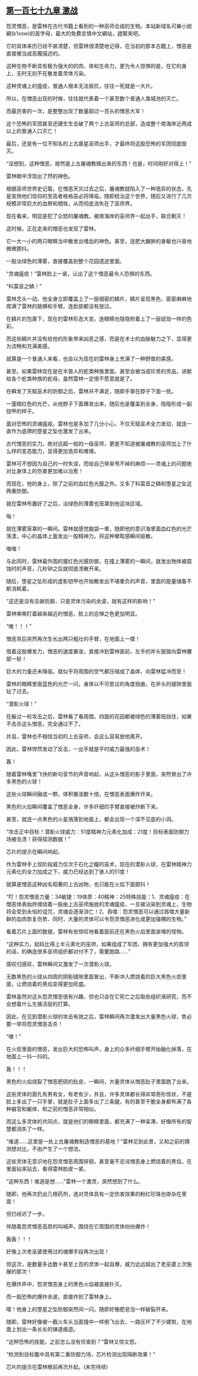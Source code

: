 ## [第一百七十九章 激战](https://www.xxbiquge.com/11_11222/8803100.html)


  怨灵憎恶，是雷林在古代书籍上看到的一种巫师合成的生物。本站新域名可樂小說網(k1xsw)的首字母，最大的免費言情中文網站，趕緊來吧。

  它的具体来历已经不甚清楚，但雷林很清楚地记得，在当初的那本古籍上，憎恶是直接被当成恶魔描述的。

  这种生物不断具有极为强大的的肉、体和生命力，更为令人惊惧的是，在它的身上，无时无刻不在散发着灵体污染。

  这种灵魂上的瘟疫，普通人根本无法抵抗，往往一死就是一大片。

  所以，在憎恶出现的时候，往往就代表着一个甚至数个普通人类城池的灭亡。

  而最厉害的一次，是整整出现了数量超过一百头的憎恶大军！

  这个恐怖的军团甚至还硬生生击破了两个上古巫师的总部，造成整个南海岸近两成以上的普通人口灭亡！

  最后，还是有一位不知名的上古晨星巫师出手，才最终将这股恐怖的军团彻底毁灭。

  “没想到，这种憎恶，居然是上古屠魂教搞出来的东西！也是，时间刚好对得上！”

  雷林眼中浮现出了然的神色。

  根据巫师世界史记载，在憎恶天灾过去之后，屠魂教就陷入了一种诡异的状态，先是宣扬他们信仰的至高者格格巫必将降临，随即统治这个世界，随后又进行了几次规模非常巨大的血祭和牺牲，从而彻底消失在了巫师界。

  现在看来，明显是犯了众怒的屠魂教。被南海岸的巫师界一起出手，联合剿灭！

  这时候，正在走来的憎恶也发现了雷林。

  它一大一小的两只眼睛当中散发出嗜血的神色。甚至，连肥大臃肿的身躯也兴奋地微微颤抖。

  一股淡绿色的薄雾，直接覆盖到整个花园遗迹里面。

  “灵魂瘟疫！”雷林脸上一紧，认出了这个憎恶最令人恐惧的东西。

  “科莫音之鳞！”

  雷林念头一动，他全身立即覆盖上了一层细密的鳞片，鳞片呈现黑色，密密麻麻地爬满了雷林的胳膊和手臂。连脸部都没有放过。

  在鳞片的包裹下，现在的雷林形态大变。连眼睛也隐隐附着上了一层琥珀一样的色彩。

  而这些鳞片并没有给他的形象带来凶恶之感，而是在术士的血脉魅力之下，显得更为流畅和充满美感。

  就算是一个普通人来看，也会以为现在的雷林身上充满了一种野兽的美感。

  甚至。如果雷林现在是在半兽人的蛇类种族里面，甚至会被当成珍贵的贡品，进献给各个蛇类种族的蛇母，虽然雷林一定很不愿意就是了。

  在瞬发了天赋巫术的防御之后，雷林并不满足，随即手掌在脖子下面一抚。

  一蓬暗红色的光芒，从他脖子下面爆发出来，随后也是覆盖到全身，隐隐形成一副铠甲的样子。

  面对恐怖的灵魂瘟疫。雷林也是多加了几分小心，不仅天赋巫术全力发动，就连一直作为底牌的堕星之坠也激发了出来。

  古代憎恶的实力。绝对远超一般的一级巫师，更是不知道被屠魂教的巫师加上了什么样的变态能力，显得更加诡异和难缠。

  雷林可不想因为自己的一时失误，而给自己带来甩不掉的麻烦——灵魂上的问题绝对比身体上的伤害更加难以治愈！

  而现在，他的身上，除了之前的血红色光膜之外。又多了科莫音之鳞和堕星之坠这两重防御。

  就在雷林布置好了之后，淡绿色的薄雾也笼罩到他这块区域。

  嗡！

  就在薄雾笼罩的一瞬间。雷林就感觉脑袋一晕，随即他的意识海里面血红色的光芒荡漾，中心的晶体上面发出一股精神力，将这种晕眩感瞬间驱散。

  嗤嗤！

  与此同时，雷林最外围的猩红色光膜防御，在撞上薄雾的一瞬间，就发出物体被腐蚀时的声音，几秒钟之后就彻底溃散开来。

  随后，堕星之坠形成的虚影铠甲也开始散发出不堪重负的声音，里面的能量储备不断消耗着。

  “这还是没有击破防御，只是灵体污染的余波，就有这样的影响！”

  雷林嘶嘶盯着越来越近的憎恶，脸上的忌惮之色更加明显。

  “嗷！！！”

  憎恶背后突然再次生长出两只粗壮的手臂，在地面上一撑！

  借着这股爆发力，憎恶的速度暴涨，直接冲到雷林面前，左手的斧头狠狠向雷林腰部一斩！

  巨大的力量还未降临，就似乎将周围的空气都压缩成了晶体，向雷林猛冲而至！

  雷林的眼睛里面蓝色的光芒一闪，身体以不可思议的角度扭曲，在斧头的缝隙里面钻了过去。

  “潜影火球！”

  在躲过一轮攻击之后，雷林看了看周围，四面的花园都被绿色的薄雾阻挡住，如果不击杀这头憎恶，完全通过不了。

  并且，雷林也不相信当初的上古巫师，会这么容易放他离开。

  因此，雷林悍然发动了反击，一出手就是平时威力最强的巫术！

  轰！

  随着雷林嘴里飞快的断句音节的声音响起，从这头憎恶的影子里面，突然冒出了许多黑色的火球！

  这些火球瞬间融成一颗，体积暴涨数十倍，在憎恶表面爆炸开来。

  黑色的火焰瞬间覆盖了憎恶全身，许多纤细的手臂直接被炸断下来。

  甚至，就连一点黑色的火星溅落到地面上，都会出现一个深不见底的小洞。

  “攻击正中目标！潜影火球威力：51度精神力元素化加成：21度！目标表面防御力场被击溃！获得探测数据！”

  芯片的提示在瞬间响起。

  作为雷林手上现阶段威力仅次于石化之瞳的巫术，现在的潜影火球，在雷林精神力元素化的全力加成之下，威力已经达到了骇人的51度！

  就算是憎恶这种凶名昭著的上古凶物，也只能在火焰下面颤抖！

  “叮！怨灵憎恶力量：34敏捷：19体质：40精神：25特殊技能：1、灵魂瘟疫：在憎恶体表始终缠绕着一股由上古巫师施放的灵魂瘟疫，一旦被沾染到灵魂上，生物将会受到永恒的诅咒，灵魂会逐渐消亡！2、吞噬：怨灵憎恶可以通过吞噬大量新鲜的血肉恢复伤势、同时，大量的灵体可以令怨灵憎恶进化成更加强横的生物。”

  看着芯片上面的数据，雷林有些惊叹地看着面前还在黑色火焰里面哀嚎的怪物。

  “这种实力，起码比得上半元素化的巫师，如果组成了军团，拥有更加强大的首领的话，的确连很多巫师组织都对付不了，需要跑路……”

  感叹归感叹，雷林瞬间又激发了一次潜影火球。

  无数黑色的火球从四周的阴影缝隙里面冒出，不断冲入燃烧着的巨大黑色火炬里面，让燃烧着的黑焰变得更加旺盛。

  雷林虽然对这头怨灵憎恶很有兴趣，但也只会在它死亡之后取些组织液研究，而不会想着什么生擒活捉的打算。

  因此，在见到潜影火球的攻击有效之后，雷林瞬间再次激发出大量黑色火球，势必要一举将怨灵憎恶击杀！

  “嗷！”

  在火炬里面的憎恶，发出巨大的恐怖叫声，身上的众多纤细手臂开始融化掉落，在地面上一抖一抖的。

  轰！！！

  黑色的火焰烧裂了憎恶肥硕的肚皮，一瞬间，大量灵体从憎恶肚子里面跑了出来。

  这些灵体的面孔有男有女，有老有少，并且，许多灵体都长得非常奇形怪状，不是脸上多出了一只手掌，就是肚子上面多出了三条腿，有的甚至干脆全身都布满了各种器官和躯体，和之前的憎恶非常相似。

  而这么多灵体的共同点，就是他们的眼睛里面，都充满了一种呆滞，好像所有的智慧都消失了一样。

  “难道……这里是一处上古屠魂教制造憎恶的基地？”雷林见到此景，又和之前的猜测想对比，不由产生了一个想法。

  这些灵体无意识地在怨灵憎恶周围徘徊，甚至毫不忌讳憎恶身上燃烧着的黑焰，在里面钻来钻去，看得雷林脸皮一紧。

  “这种东西！难道是想……”雷林一个激灵，突然想到了什么。

  随即，他再次扔出几根药剂，连对灵体具有一定伤害效果的粉红珍珠也掺杂在里面！

  但已经迟了一步。

  伴随着怨灵憎恶高昂的叫喊声，围绕在它周围的灵体纷纷爆炸！

  轰轰！！！

  好像上次老巫婆使用过的魂爆手段再次出现！

  但这次，是数量多达数十甚至上百的灵体一起自爆，威力远远超出了老巫婆上次施展的那次！

  在爆炸声中，怨灵憎恶身上的黑色火焰被直接扑灭。

  而一股恐怖的爆炸余波，直接炸到了雷林身上。

  噗！他身上的堕星之坠防御突然间一闪，随即好像肥皂泡一样破裂开来。

  随即，雷林好像被一截火车头当面撞中一样倒飞出去，一路压坏了不少建筑，在地面上划出一条长长的弹道痕迹。

  “这种恐怖的技能，之前怎么没有侦查到？”雷林又惊又怒。

  “检测到目标腹中具有第二重防御力场，芯片检测出现隔断效果！”

  芯片的提示在雷林眼前再次升起。(未完待续)
